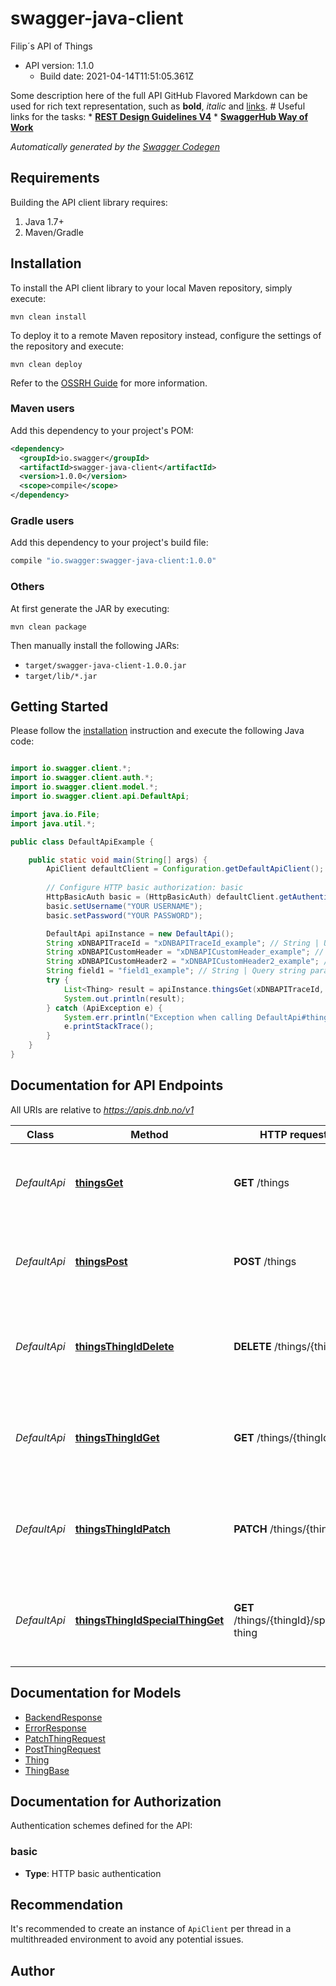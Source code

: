 # swagger-java-client

Filip´s API of Things
- API version: 1.1.0
  - Build date: 2021-04-14T11:51:05.361Z

Some description here of the full API  GitHub Flavored Markdown can be used for rich text representation,     such as **bold**, *italic* and [links](https://swagger.io).           # Useful links for the tasks:  * **[REST Design Guidelines V4](https://confluence.tech.dnb.no/pages/viewpage.action?pageId=33488367)**  * **[SwaggerHub Way of Work](https://confluence.tech.dnb.no/display/KKO/SwaggerHub%3A+REST+API+Design+tool\\#SwaggerHub:RESTAPIDesigntool-WayofWork)**      


*Automatically generated by the [Swagger Codegen](https://github.com/swagger-api/swagger-codegen)*


## Requirements

Building the API client library requires:
1. Java 1.7+
2. Maven/Gradle

## Installation

To install the API client library to your local Maven repository, simply execute:

```shell
mvn clean install
```

To deploy it to a remote Maven repository instead, configure the settings of the repository and execute:

```shell
mvn clean deploy
```

Refer to the [OSSRH Guide](http://central.sonatype.org/pages/ossrh-guide.html) for more information.

### Maven users

Add this dependency to your project's POM:

```xml
<dependency>
  <groupId>io.swagger</groupId>
  <artifactId>swagger-java-client</artifactId>
  <version>1.0.0</version>
  <scope>compile</scope>
</dependency>
```

### Gradle users

Add this dependency to your project's build file:

```groovy
compile "io.swagger:swagger-java-client:1.0.0"
```

### Others

At first generate the JAR by executing:

```shell
mvn clean package
```

Then manually install the following JARs:

* `target/swagger-java-client-1.0.0.jar`
* `target/lib/*.jar`

## Getting Started

Please follow the [installation](#installation) instruction and execute the following Java code:

```java

import io.swagger.client.*;
import io.swagger.client.auth.*;
import io.swagger.client.model.*;
import io.swagger.client.api.DefaultApi;

import java.io.File;
import java.util.*;

public class DefaultApiExample {

    public static void main(String[] args) {
        ApiClient defaultClient = Configuration.getDefaultApiClient();
        
        // Configure HTTP basic authorization: basic
        HttpBasicAuth basic = (HttpBasicAuth) defaultClient.getAuthentication("basic");
        basic.setUsername("YOUR USERNAME");
        basic.setPassword("YOUR PASSWORD");

        DefaultApi apiInstance = new DefaultApi();
        String xDNBAPITraceId = "xDNBAPITraceId_example"; // String | UUID (Universally Unique Identifier) version 4  Custom correlation-id to be able to correlate request / response. By logging this value on the client, server and any backing services, it provides a mechanism to trace, diagnose and debug requests.
        String xDNBAPICustomHeader = "xDNBAPICustomHeader_example"; // String | Required custom header described
        String xDNBAPICustomHeader2 = "xDNBAPICustomHeader2_example"; // String | Optional custom header described
        String field1 = "field1_example"; // String | Query string parameter to narrow the list of things based on field1 value.
        try {
            List<Thing> result = apiInstance.thingsGet(xDNBAPITraceId, xDNBAPICustomHeader, xDNBAPICustomHeader2, field1);
            System.out.println(result);
        } catch (ApiException e) {
            System.err.println("Exception when calling DefaultApi#thingsGet");
            e.printStackTrace();
        }
    }
}

```

## Documentation for API Endpoints

All URIs are relative to *https://apis.dnb.no/v1*

Class | Method | HTTP request | Description
------------ | ------------- | ------------- | -------------
*DefaultApi* | [**thingsGet**](docs/DefaultApi.md#thingsGet) | **GET** /things | Short summary of the API Operation: ex: Get all things
*DefaultApi* | [**thingsPost**](docs/DefaultApi.md#thingsPost) | **POST** /things | Short summary of the API Operation: ex: Create one thing
*DefaultApi* | [**thingsThingIdDelete**](docs/DefaultApi.md#thingsThingIdDelete) | **DELETE** /things/{thingId} | Short summary of the API Operation: ex: Delete one thing by objectId
*DefaultApi* | [**thingsThingIdGet**](docs/DefaultApi.md#thingsThingIdGet) | **GET** /things/{thingId} | Short summary of the API Operation: ex: Get one thing by objectId
*DefaultApi* | [**thingsThingIdPatch**](docs/DefaultApi.md#thingsThingIdPatch) | **PATCH** /things/{thingId} | Short summary of the API Operation: ex: Update one thing by objectId
*DefaultApi* | [**thingsThingIdSpecialThingGet**](docs/DefaultApi.md#thingsThingIdSpecialThingGet) | **GET** /things/{thingId}/special-thing | Short summary of the API Operation: ex: Get one thing by objectId


## Documentation for Models

 - [BackendResponse](docs/BackendResponse.md)
 - [ErrorResponse](docs/ErrorResponse.md)
 - [PatchThingRequest](docs/PatchThingRequest.md)
 - [PostThingRequest](docs/PostThingRequest.md)
 - [Thing](docs/Thing.md)
 - [ThingBase](docs/ThingBase.md)


## Documentation for Authorization

Authentication schemes defined for the API:
### basic

- **Type**: HTTP basic authentication


## Recommendation

It's recommended to create an instance of `ApiClient` per thread in a multithreaded environment to avoid any potential issues.

## Author



